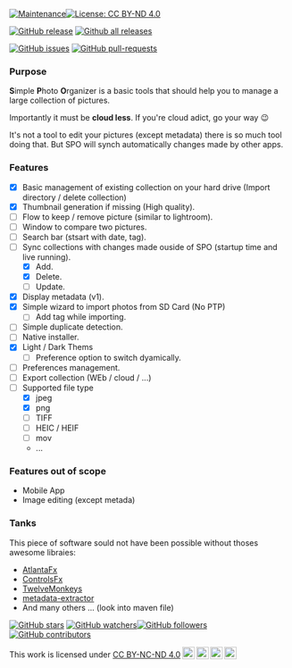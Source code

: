 [![Maintenance](https://img.shields.io/badge/Maintained%3F-yes-green.svg)](https://gitHub.com/Imag-In/SPO/graphs/commit-activity)[![License: CC BY-ND 4.0](https://img.shields.io/badge/License-CC_BY--ND_4.0-blue.svg)](https://creativecommons.org/licenses/by-nd/4.0/)

[![GitHub release](https://img.shields.io/github/release/Imag-In/SPO.svg)](https://gitHub.com/Imag-In/SPO/releases/)
[![Github all releases](https://img.shields.io/github/downloads/Imag-In/SPO/total.svg)](https://gitHub.com/Imag-In/SPO/releases/)

[![GitHub issues](https://img.shields.io/github/issues/Imag-In/SPO.svg)](https://GitHub.com/Imag-In/SPO/issues/) [![GitHub pull-requests](https://img.shields.io/github/issues-pr/Imag-In/SPO.svg)](https://GitHub.com/Imag-In/SPO/pull/)
### Purpose

**S**imple **P**hoto **O**rganizer is a basic tools that should help you to manage a large collection of pictures.

Importantly it must be **cloud less**. If you're cloud adict, go your way 😉

It's not a tool to edit your pictures (except metadata) there is so much tool doing that. But SPO will synch automatically changes made by
other apps.

### Features

- [x] Basic management of existing collection on your hard drive (Import directory / delete collection)
- [x] Thumbnail generation if missing (High quality).
- [ ] Flow to keep / remove picture (similar to lightroom).
- [ ] Window to compare two pictures.
- [ ] Search bar (stsart with date, tag).
- [ ] Sync collections with changes made ouside of SPO (startup time and live running).
    - [x] Add.
    - [x] Delete.
    - [ ] Update.
- [x] Display metadata (v1).
- [x] Simple wizard to import photos from SD Card (No PTP)
    - [ ] Add tag while importing.
- [ ] Simple duplicate detection.
- [ ] Native installer.
- [x] Light / Dark Thems
    - [ ] Preference option to switch dyamically.
- [ ] Preferences management.
- [ ] Export collection (WEb / cloud / ...)
- [ ] Supported file type
    - [x] jpeg
    - [x] png
    - [ ] TIFF
    - [ ] HEIC / HEIF
    - [ ] mov
    - ...

### Features out of scope

- Mobile App
- Image editing (except metada)

### Tanks

This piece of software sould not have been possible without thoses awesome libraies:

* [AtlantaFx](https://github.com/mkpaz/atlantafx)
* [ControlsFx](https://controlsfx.github.io/)
* [TwelveMonkeys](https://github.com/haraldk/TwelveMonkeys)
* [metadata-extractor](https://github.com/drewnoakes/metadata-extractor)
* And many others ... (look into maven file)

[![GitHub stars](https://img.shields.io/github/stars/Imag-In/SPO.svg?style=social&label=Star&maxAge=2592000)](https://GitHub.com/Imag-In/SPO/stargazers/) [![GitHub watchers](https://img.shields.io/github/watchers/Imag-In/SPO.svg?style=social&label=Watch&maxAge=2592000)](https://GitHub.com/Imag-In/SPO/watchers/)[![GitHub followers](https://img.shields.io/github/followers/Imag-In.svg?style=social&label=Follow&maxAge=2592000)](https://github.com/Imag-In?tab=followers)
[![GitHub contributors](https://badgen.net/github/contributors/Imag-In/SPO)](https://GitHub.com/Imag-In/SPO/graphs/contributors/)

This work is licensed
under <a href="http://creativecommons.org/licenses/by-nc-nd/4.0/?ref=chooser-v1" target="_blank" rel="license noopener noreferrer" style="display:inline-block;">
CC BY-NC-ND
4.0<img style="height:22px!important;margin-left:3px;vertical-align:text-bottom;" src="https://mirrors.creativecommons.org/presskit/icons/cc.svg?ref=chooser-v1"><img style="height:22px!important;margin-left:3px;vertical-align:text-bottom;" src="https://mirrors.creativecommons.org/presskit/icons/by.svg?ref=chooser-v1"><img style="height:22px!important;margin-left:3px;vertical-align:text-bottom;" src="https://mirrors.creativecommons.org/presskit/icons/nc.svg?ref=chooser-v1"><img style="height:22px!important;margin-left:3px;vertical-align:text-bottom;" src="https://mirrors.creativecommons.org/presskit/icons/nd.svg?ref=chooser-v1"></a>
<p></p> 
